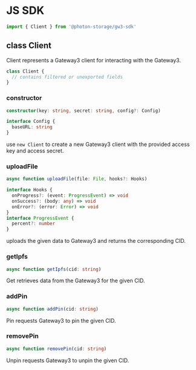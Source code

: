 # JS SDK

```ts
import { Client } from '@photon-storage/gw3-sdk'
```

## class Client

Client represents a Gateway3 client for interacting with the Gateway3.

```ts
class Client {
  // contains filtered or unexported fields
}
```

### constructor

```ts
constructor(key: string, secret: string, config?: Config)

interface Config {
  baseURL: string
}
```

use `new Client` to create a new Gateway3 client with the provided access key and access secret.

### uploadFile

```ts
async function uploadFile(file: File, hooks?: Hooks)

interface Hooks {
  onProgress?: (event: ProgressEvent) => void
  onSuccess?: (body: any) => void
  onError?: (error: Error) => void
}
interface ProgressEvent {
  percent?: number
}
```

uploads the given data to Gateway3 and returns the corresponding CID.

### getIpfs

```ts
async function getIpfs(cid: string)
```

Get retrieves data from the Gateway3 for the given CID.

### addPin

```ts
async function addPin(cid: string)
```

Pin requests Gateway3 to pin the given CID.

### removePin

```ts
async function removePin(cid: string)
```

Unpin requests Gateway3 to unpin the given CID.
